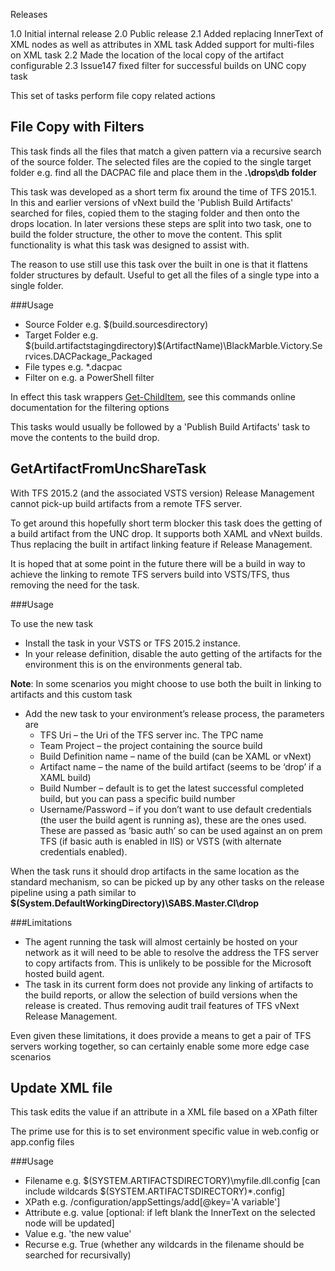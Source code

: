 Releases

1.0 Initial internal release
2.0 Public release
2.1 Added replacing InnerText of XML nodes as well as attributes in XML task
    Added support for multi-files on XML task
2.2 Made the location of the local copy of the artifact configurable
2.3 Issue147 fixed filter for successful builds on UNC copy task


This set of tasks perform file copy related actions

## File Copy with Filters 

This task finds all the files that match a given pattern via a recursive search of the source folder. The selected files are the copied to the single target folder e.g. find all the DACPAC file and place them in the **.\drops\db folder**

This task was developed as a short term fix around the time of TFS 2015.1. In this and earlier versions of vNext build the 'Publish Build Artifacts' searched for files, copied them to the staging folder and then onto the drops location. In later versions these steps are split into two task, one to build the folder structure, the other to move the content. This split functionality is what this task was designed to assist with. 

The reason to use still use this task over the built in one is that it flattens folder structures by default. Useful to get all the files of a single type into a single folder. 

###Usage

- Source Folder e.g. $(build.sourcesdirectory)
- Target Folder e.g. $(build.artifactstagingdirectory)\$(ArtifactName)\BlackMarble.Victory.Services.DACPackage_Packaged
- File types e.g. *.dacpac
- Filter on e.g. a PowerShell filter

In effect this task wrappers [Get-ChildItem](https://technet.microsoft.com/en-us/library/hh849800.aspx), see this commands online documentation for the filtering options

This tasks would usually be followed by a 'Publish Build Artifacts' task to move the contents to the build drop. 

## GetArtifactFromUncShareTask 

With TFS 2015.2 (and the associated VSTS version) Release Management cannot pick-up build artifacts from a remote TFS server.

To get around this hopefully short term blocker this task does the getting of a build artifact from the UNC drop. It supports both XAML and vNext builds. Thus replacing the built in artifact linking feature if Release Management.

It is hoped that at some point in the future there will be a build in way to achieve the linking to remote TFS servers build into VSTS/TFS, thus removing the need for the task.

###Usage

To use the new task

- Install the task in your VSTS or TFS 2015.2 instance.
- In your release definition, disable the auto getting of the artifacts for the environment this is on the environments general tab. 

**Note**: In some scenarios you might choose to use both the built in linking to artifacts and this custom task

- Add the new task to your environment’s release process, the parameters are
	- TFS Uri – the Uri of the TFS server inc. The TPC name
	- Team Project – the project containing the source build
	- Build Definition name – name of the build (can be XAML or vNext)
	- Artifact name – the name of the build artifact (seems to be ‘drop’ if a XAML build)
	- Build Number – default is to get the latest successful completed build, but you can pass a specific build number
	- Username/Password – if you don’t want to use default credentials (the user the build agent is running as), these are the ones used. These are passed as ‘basic auth’ so can be used against an on prem TFS (if basic auth is enabled in IIS)  or VSTS (with alternate credentials enabled).

When the task runs it should drop artifacts in the same location as the standard mechanism, so can be picked up by any other tasks on the release pipeline using a path similar to **$(System.DefaultWorkingDirectory)\SABS.Master.CI\drop**

###Limitations

- The agent running the task will almost certainly be hosted on your network as it will need to be able to resolve the address the TFS server to copy artifacts from. This is unlikely to be possible for the Microsoft hosted build agent.
- The task in its current form does not provide any linking of artifacts to the build reports, or allow the selection of build versions when the release is created. Thus removing audit trail features of TFS vNext Release Management.

Even given these limitations, it does provide a means to get a pair of TFS servers working together, so can certainly enable some more edge case scenarios 

## Update XML file 

This task edits the value if an attribute in a XML file based on a XPath filter

The prime use for this is to set environment specific value in web.config or app.config files

###Usage

- Filename e.g. $(SYSTEM.ARTIFACTSDIRECTORY)\myfile.dll.config [can include wildcards $(SYSTEM.ARTIFACTSDIRECTORY)\*.config]
- XPath e.g. /configuration/appSettings/add[@key='A variable']
- Attribute e.g. value [optional: if left blank the InnerText on the selected node will be updated]
- Value e.g. 'the new value'
- Recurse e.g. True (whether any wildcards in the filename should be searched for recursivally)
